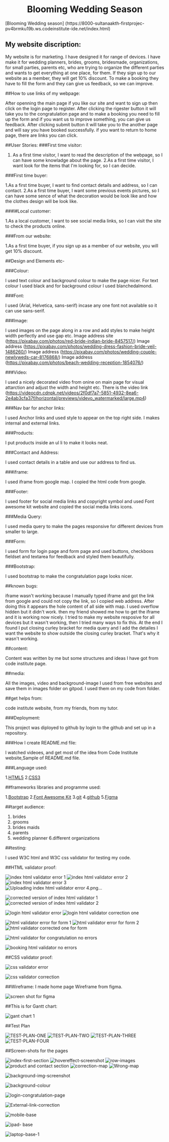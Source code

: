 <h1 align="center"> Blooming Wedding Season</h1>
[Blooming Wedding season] (https://8000-sultanaakth-firstprojec-pv4brmku19b.ws.codeinstitute-ide.net/index.html)

<h2>My website discription:</h2> 

My website is for marketing. I have designed it for range of devices. I have make it for wedding planners, brides, grooms, bridesmade, organizations, for small parties, parents etc, who are trying to organize the different parties and wants to get everything at one place, for them. If they sign up to our website as a member, they will get 10% discount. To make a booking they have to fill the form and they can give us feedback, so we can improve.

##How to use links of my webpage:

After openning the main page if you like our site and want to sign up then click on the login page to register. After clicking the rigester button it will take you to the congratulation page and to make a booking you need to fill up the form and if you want us to improve something, you can give us feedback. After clicking submit button it will take you to the another page and will say you have booked successfully. if you want to return to home page, there are links you can click.


##User Stories:
###First time visitor:

1. As a first time visitor, I want to read the description of the webpage, so I can have some knowladge about the page.
2.As a first time visitor, I want look for the items that I'm looking for, so I can decide.

###First time buyer:

1.As a first time buyer, I want to find contact details and address, so I can contact.
2.As a first time buyer, I want some previous events pictures, so I can have some sence of what the decoration would be look like and how the clothes design will be look like.

###l#Local customer:

1.As a local customer, I want to see social media links, so I can visit the site to check the products online.

###From our website:

1.As a first time buyer, if you sign up as a member of our website, you will get 10% discount.


##Design and Elements etc-

###Colour: 

I used text colour and background colour to make the page nicer. For text colour I used black and for background colour I used blanchedalmond. 

###Font:

I used (Arial, Helvetica, sans-serif) incase any one font not available so it can use sans-serif. 

###Image:

I used images on the page along in a row and add styles to make height width perfectly and use gap etc.
Image address site (https://pixabay.com/photos/red-bride-indian-bride-8457517/)
Image address (https://pixabay.com/photos/wedding-dress-fashion-bride-veil-1486260/)
Image address (https://pixabay.com/photos/wedding-couple-newlyweds-car-8176868/)
Image address (https://pixabay.com/photos/beach-wedding-reception-1854076/)

###Video: 

I used a nicely decorated video from onine on main page for visual attarction and adjust the width and height etc.
There is the video link (https://videocdn.cdnpk.net/videos/2f0df7a7-5851-4932-8ea6-2e4ab3cfa37f/horizontal/previews/videvo_watermarked/large.mp4)

###Nav bar for anchor links:

I used Anchor links and used style to appear on the top right side. I makes internal and external links.

###Products:

I put products inside an ul li to make it looks neat.

###Contact and Address:

I used contact details in a table and use our address to find us.

###iframe:

I used iframe from google map. I copied the html code from google.

###Footer:

I used footer for social media links and copyright symbol and used Font awesome kit website and copied the social media links icons.

###Media Query:

I used media query to make the pages responsive for different devices from smaller to large.

###Form:

I used form for login page and form page and used buttons, checkboxs fieldset and textarea for feedback and styled them beautifully.

###Bootstrap:

I used bootstrap to make the congratulation page looks nicer.

##known bugs: 

iframe wasn't working because I manually typed iframe and got the link from google and could not copy the link, so I copied web address. After doing this it appears the hole content of all side with map. I used overflow hidden but it didn't work. then my friend showed me how to get the iframe and it is working now nicely. I tried to make my website resposive for all devices but it wasn't working, then I tried many ways to fix this. At the end I found I put closing curley bracket for media query and I add the detailes I want the website to show outside the closing curley bracket. That's why it wasn't working.

##content:

Content was written by me but some structures and ideas I have got from code institute page.

##media:

All the images, video and background-image I used from free websites and save them in images folder on gitpod. I used them on my code from folder.

##get helps from:

 code institute website,
 from my friends,
 from my tutor.

###Deployment:

This project was diployed to github by login to the github and set up in a repository.

###How I create README.md file:

I watched videoes, and get most of the idea from Code Institute website,Sample of README.md file.

###Language used:

1.[HTML5](https://en.wikipedia.org/wiki/HTML5)
2.[CSS3](https://en.wikipedia.org/wiki/CSS3)

##frameworks libraries and programme used:

1.[Bootstrap](https://getbootstrap.com/) 
2.[Font Awesome Kit](https://fontawesome.com/)
3.[git](https://git-scm.com/)
4.[github](https://github.com/)
5.[Figma](https://www.figma.com/)

##target audience:

1. brides
2. grooms
5. brides maids
4. parents
5. wedding planner
6.different organizations

##testing:

I used W3C html and W3C css validator for testing my code.

##HTML validator proof:

![index html validator error 1](https://github.com/user-attachments/assets/5ef7cdce-65df-4d3a-b10e-34f681aad3a9)
![index html validator error 2](https://github.com/user-attachments/assets/3cb2b436-c19a-4734-8301-d5d52839e233)
![index html validator error 3](https://github.com/user-attachments/assets/c6ce4f28-1723-4e4c-b5a8-c74e959b602d)
![Uploading index html validator error 4.png…]()

![corrected version of index html validator 1](https://github.com/user-attachments/assets/1e7f4518-d209-450e-b671-9274ddb6b58c)
![corrected version of index html validator 2](https://github.com/user-attachments/assets/0da75abb-0b2c-41cc-8fac-012c0a515fb6)

![login html validator error](https://github.com/user-attachments/assets/78f847f6-7770-4ef0-bc5e-00128ef64e7f)
![login html validator correction one](https://github.com/user-attachments/assets/3a7fba52-b133-4782-bdec-f87bd156929a)

![html validator error for form 1](https://github.com/user-attachments/assets/05e3e556-4637-46f1-a54f-bebf0dcf375e)
![html validator error for form 2](https://github.com/user-attachments/assets/8dfea767-01c1-4b27-9e42-92a5999400f5)
![html validator corrected one for form](https://github.com/user-attachments/assets/56e5a123-0408-4cd3-92c7-dc1ec4a8d568)


![html validator for congratulation no errors](https://github.com/user-attachments/assets/4c222987-32f7-4db7-bb53-f3d03c47f75f)

![booking html validator no errors](https://github.com/user-attachments/assets/277da011-10cb-4b7b-9b25-1af4d5c2b3a7)

##CSS validator proof:

![css validator error](https://github.com/user-attachments/assets/5aef005a-8f53-4dfb-a901-bd2357e72be8)

![css validator correction](https://github.com/user-attachments/assets/c1fc990c-bb99-4bac-b8f5-b41089e7317b)


##Wireframe:
I made home page Wireframe from figma.

![screen shot for figma](https://github.com/user-attachments/assets/d99ce186-9db3-495b-bac3-8f5c119d1a33)

##This is for Gantt chart:

![gant chart 1](https://github.com/user-attachments/assets/183e92ed-258d-4e9b-9bff-8f43dc54249c)

##Test Plan

![TEST-PLAN-ONE](https://github.com/user-attachments/assets/d6c65bac-3fe2-4553-8be5-85c89a27dc96)
![TEST-PLAN-TWO](https://github.com/user-attachments/assets/69d2c3ca-f88a-4d29-b75f-fb02013d20b6)
![TEST-PLAN-THREE](https://github.com/user-attachments/assets/39bdb05d-f67b-4845-ad66-b2ccb02aaeae)
![TEST-PLAN-FOUR](https://github.com/user-attachments/assets/6e978284-fcb2-4621-bc2d-d7b171acc7d7)

##Screen-shots for the pages

![index-first-section](https://github.com/user-attachments/assets/97f243b7-14c4-4f91-9922-1a210f2fa675)
![hovereffect-screenshot](https://github.com/user-attachments/assets/168b43c6-f33b-43c3-b3fa-01f5ed21ddf9)
![row-images](https://github.com/user-attachments/assets/5d9bfa65-139f-445e-b8fb-5289367110a2)
![product and contact section](https://github.com/user-attachments/assets/aa3ee7ae-72e6-4df3-b9a3-5f0c98734377)
![correction-map](https://github.com/user-attachments/assets/910c2884-1809-4447-a400-e45cc64137c4)
![Wrong-map](https://github.com/user-attachments/assets/e367748f-fefe-4911-b7a2-a67c44e5bac6)

![background-img-screenshot](https://github.com/user-attachments/assets/28fbc0d9-53b6-4fdf-a105-d63ce3cb82da)

![background-colour](https://github.com/user-attachments/assets/2b9d7d0c-ae2c-4b44-928a-16891ad1acc5)

![login-congratulation-page](https://github.com/user-attachments/assets/c7a82fa1-fb0a-40a9-a24a-826e6d8ffaa4)

![External-link-correction](https://github.com/user-attachments/assets/6257558c-6c2f-4159-8a57-c83142b68af6)

![mobile-base](https://github.com/user-attachments/assets/07c490dc-cf56-4aa9-b4f7-53d1c86b8237)

![ipad- base](https://github.com/user-attachments/assets/7c188735-b448-470c-9c3f-763a5c2463e7)

![laptop-base-1](https://github.com/user-attachments/assets/946793ff-80d9-47cf-acb4-1ce57fff5bb2)
